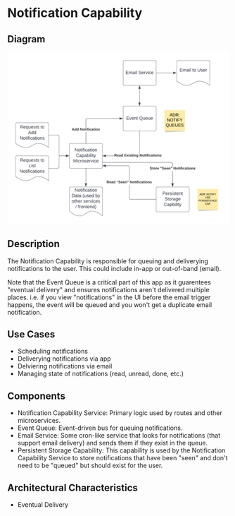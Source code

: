 # Notification Capability

## Diagram

![NotificationCapability](../../assets/Notification-Capability.png)


## Description

The Notification Capability is responsible for queuing and deliverying notifications to the user.  This could include in-app or out-of-band (email).

Note that the Event Queue is a critical part of this app as it guarentees "eventual delivery" and ensures notifications aren't delivered multiple places. i.e. if you view "notifications" in the UI before the email trigger happens, the event will be queued and you won't get a duplicate email notification.
## Use Cases

* Scheduling notifications
* Deliverying notifications via app
* Delviering notifications via email
* Managing state of notifications (read, unread, done, etc.)

## Components

* Notification Capability Service: Primary logic used by routes and other microservices.
* Event Queue: Event-driven bus for queuing notifications.
* Email Service: Some cron-like service that looks for notifications (that support email delivery) and sends them if they exist in the queue.
* Persistent Storage Capability: This capability is used by the Notification Capability Service to store notifications that have been "seen" and don't need to be "queued" but should exist for the user.

## Architectural Characteristics
* Eventual Delivery